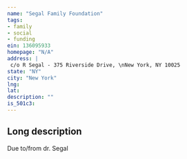 ```yaml
---
name: "Segal Family Foundation"
tags:
- family
- social
- funding
ein: 136095933
homepage: "N/A"
address: |
 c/o R Segal - 375 Riverside Drive, \nNew York, NY 10025
state: "NY"
city: "New York"
lng: 
lat: 
description: ""
is_501c3: 
---
```


## Long description

Due to/from dr. Segal
